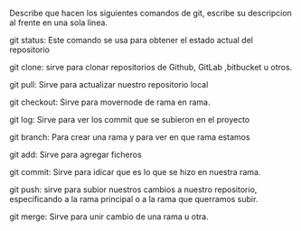 Describe que hacen los siguientes comandos de git, escribe su descripcion al frente en una sola linea.

git status: Este comando se usa para obtener el estado actual del repositorio

git clone: sirve  para clonar repositorios de  Github, GitLab ,bitbucket u otros.

git pull: Sirve para actualizar  nuestro  repositorio local

git checkout: Sirve para movernode de rama en rama.

git log: Sirve para  ver los  commit que se subieron en el proyecto 

git branch: Para crear  una rama y para ver en que rama estamos 

git add: Sirve para agregar ficheros 

git commit: Sirve para idicar  que es lo que se hizo en nuestra  rama.

git push: sirve para subior nuestros  cambios a nuestro repositorio, especificando a la rama principal o a la rama que querramos subir.

git merge: Sirve para  unir cambio de una rama u otra.
